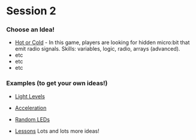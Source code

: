# Session 2

### Choose an Idea!

* [Hot or Cold](https://makecode.microbit.org/projects/hot-or-cold) - In this game, players are looking for hidden micro:bit that emit radio signals. Skills: variables, logic, radio, arrays (advanced).
* etc
* etc
* etc

### Examples (to get your own ideas!)

* [Light Levels](https://makecode.microbit.org/examples/plot-light-level)
* [Acceleration](https://makecode.microbit.org/examples/plot-acceleration)
* [Random LEDs](https://makecode.microbit.org/examples/rando)

* [Lessons](https://makecode.microbit.org/lessons) Lots and lots more ideas!
